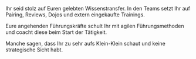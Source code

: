 Ihr seid stolz auf Euren gelebten Wissenstransfer. In den Teams setzt Ihr auf Pairing, Reviews, Dojos und extern eingekaufte Trainings. 

Eure angehenden Führungskräfte schult Ihr mit agilen Führungsmethoden und coacht diese beim Start der Tätigkeit.

Manche sagen, dass Ihr zu sehr aufs Klein-Klein schaut und keine strategische Sicht habt.

 
